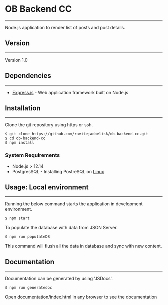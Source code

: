 # OB Backend CC

---

Node.js application to render list of posts and post details.

## Version

---

Version 1.0

## Dependencies

---

- [Express.js](http://expressjs.com/) - Web application framework built on Node.js

## Installation

---

Clone the git repository using https or ssh.

```
$ git clone https://github.com/ravitejaobelisk/ob-backend-cc.git
$ cd ob-backend-cc
$ npm install
```

### System Requirements

- Node.js > 12.14
- PostgresSQL - Installing PostreSQL on [Linux](http://www.postgresql.org/download/linux/)

## Usage: Local environment

---

Running the below command starts the application in development environment.

```
$ npm start
```

To populate the database with data from JSON Server.

```
$ npm run populateDB
```

This command will flush all the data in database and sync with new content.

## Documentation

---

Documentation can be generated by using 'JSDocs'.

```
$ npm run generatedoc
```

Open documentation/index.html in any browser to see the documentation
